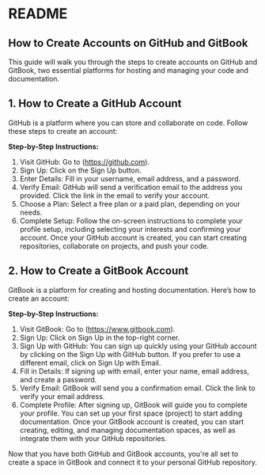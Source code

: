 # README

## How to Create Accounts on GitHub and GitBook

This guide will walk you through the steps to create accounts on GitHub and GitBook, two essential platforms for hosting and managing your code and documentation.

## 1. How to Create a GitHub Account

GitHub is a platform where you can store and collaborate on code. Follow these steps to create an account:

**Step-by-Step Instructions:**&#x20;

1. Visit GitHub: Go to (https://github.com).&#x20;
2. Sign Up: Click on the Sign Up button.&#x20;
3. Enter Details: Fill in your username, email address, and a password.&#x20;
4. Verify Email: GitHub will send a verification email to the address you provided. Click the link in the email to verify your account.&#x20;
5. Choose a Plan: Select a free plan or a paid plan, depending on your needs.&#x20;
6. Complete Setup: Follow the on-screen instructions to complete your profile setup, including selecting your interests and confirming your account. Once your GitHub account is created, you can start creating repositories, collaborate on projects, and push your code.

## 2. How to Create a GitBook Account

GitBook is a platform for creating and hosting documentation. Here’s how to create an account:

**Step-by-Step Instructions:**&#x20;

1. Visit GitBook: Go to (https://www.gitbook.com).&#x20;
2. Sign Up: Click on Sign Up in the top-right corner.&#x20;
3. Sign Up with GitHub: You can sign up quickly using your GitHub account by clicking on the Sign Up with GitHub button. If you prefer to use a different email, click on Sign Up with Email.&#x20;
4. Fill in Details: If signing up with email, enter your name, email address, and create a password.&#x20;
5. Verify Email: GitBook will send you a confirmation email. Click the link to verify your email address.&#x20;
6. Complete Profile: After signing up, GitBook will guide you to complete your profile. You can set up your first space (project) to start adding documentation. Once your GitBook account is created, you can start creating, editing, and managing documentation spaces, as well as integrate them with your GitHub repositories.

Now that you have both GitHub and GitBook accounts, you're all set to create a space in GitBook and connect it to your personal GitHub repository.
